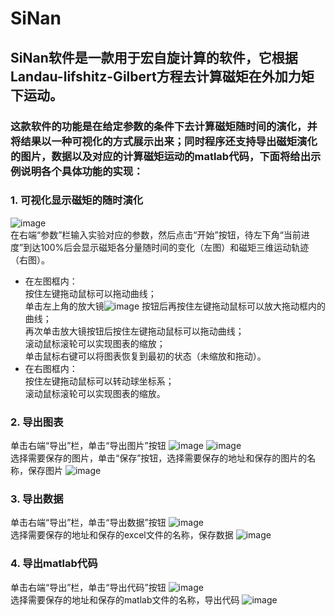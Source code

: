 # SiNan
## SiNan软件是一款用于宏自旋计算的软件，它根据Landau-lifshitz-Gilbert方程去计算磁矩在外加力矩下运动。<br>
### 这款软件的功能是在给定参数的条件下去计算磁矩随时间的演化，并将结果以一种可视化的方式展示出来；同时程序还支持导出磁矩演化的图片，数据以及对应的计算磁矩运动的matlab代码，下面将给出示例说明各个具体功能的实现：
### 1.	可视化显示磁矩的随时演化
![image](https://github.com/ZhangTianyi030/SiNan/assets/85113464/70cd3344-1574-46c8-b7d7-ce8d14d27b10)<br>
在右端“参数”栏输入实验对应的参数，然后点击“开始”按钮，待左下角“当前进度”到达100%后会显示磁矩各分量随时间的变化（左图）和磁矩三维运动轨迹（右图）。<br>
*	在左图框内：<br>
按住左键拖动鼠标可以拖动曲线；<br>
单击左上角的放大镜![image](https://github.com/ZhangTianyi030/SiNan/assets/85113464/5f672163-faa5-419b-905b-b06c497c1757)
按钮后再按住左键拖动鼠标可以放大拖动框内的曲线；<br>
再次单击放大镜按钮后按住左键拖动鼠标可以拖动曲线；<br>
滚动鼠标滚轮可以实现图表的缩放；<br>
单击鼠标右键可以将图表恢复到最初的状态（未缩放和拖动）。<br>
*	在右图框内：<br>
按住左键拖动鼠标可以转动球坐标系；<br>
滚动鼠标滚轮可以实现图表的缩放。

### 2.	导出图表
单击右端“导出”栏，单击“导出图片”按钮
 ![image](https://github.com/ZhangTianyi030/SiNan/assets/85113464/6416a319-7923-4a48-a2f0-5eda97778983)
 ![image](https://github.com/ZhangTianyi030/SiNan/assets/85113464/e977003d-6b6a-49b4-89dd-3e197d31458c)<br>
选择需要保存的图片，单击“保存”按钮，选择需要保存的地址和保存的图片的名称，保存图片
 ![image](https://github.com/ZhangTianyi030/SiNan/assets/85113464/7a42ca2a-f997-41b6-89bf-c628552923cc)

### 3.	导出数据
单击右端“导出”栏，单击“导出数据”按钮
 ![image](https://github.com/ZhangTianyi030/SiNan/assets/85113464/7edb6400-1dfb-4e65-9a95-c1c139629e6b)<br>
选择需要保存的地址和保存的excel文件的名称，保存数据
 ![image](https://github.com/ZhangTianyi030/SiNan/assets/85113464/2491df0d-6781-4352-b91e-492760875fae)

### 4.	导出matlab代码
单击右端“导出”栏，单击“导出代码”按钮
 ![image](https://github.com/ZhangTianyi030/SiNan/assets/85113464/71f80ba4-d5cf-45b1-8645-dbb43a85b7e6)<br>
选择需要保存的地址和保存的matlab文件的名称，导出代码
![image](https://github.com/ZhangTianyi030/SiNan/assets/85113464/5b172536-fb63-4c14-b1bd-bdffa1a3e321)
